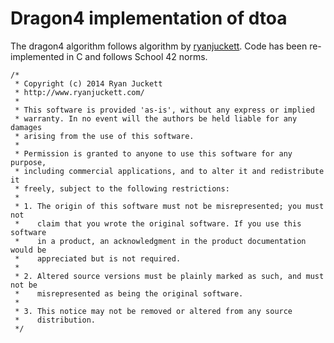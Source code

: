 # Dragon4 implementation of dtoa
The dragon4 algorithm follows algorithm by [ryanjuckett](http://www.ryanjuckett.com/programming/printing-floating-point-numbers/).
Code has been re-implemented in C and follows School 42 norms.

```
/*
 * Copyright (c) 2014 Ryan Juckett
 * http://www.ryanjuckett.com/
 *
 * This software is provided 'as-is', without any express or implied
 * warranty. In no event will the authors be held liable for any damages
 * arising from the use of this software.
 *
 * Permission is granted to anyone to use this software for any purpose,
 * including commercial applications, and to alter it and redistribute it
 * freely, subject to the following restrictions:
 *
 * 1. The origin of this software must not be misrepresented; you must not
 *    claim that you wrote the original software. If you use this software
 *    in a product, an acknowledgment in the product documentation would be
 *    appreciated but is not required.
 *
 * 2. Altered source versions must be plainly marked as such, and must not be
 *    misrepresented as being the original software.
 *
 * 3. This notice may not be removed or altered from any source
 *    distribution.
 */
 ```
